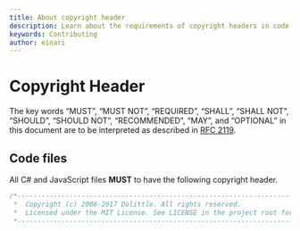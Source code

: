 ```yaml
---
title: About copyright header
description: Learn about the requirements of copyright headers in code files
keywords: Contributing
author: einari
---
```


# Copyright Header

The key words “MUST”, “MUST NOT”, “REQUIRED”, “SHALL”, “SHALL NOT”, “SHOULD”, “SHOULD NOT”,
“RECOMMENDED”, “MAY”, and “OPTIONAL” in this document are to be interpreted as described in
[RFC 2119](https://tools.ietf.org/html/rfc2119).

## Code files

All C# and JavaScript files **MUST** to have the following copyright header.

```csharp
/*---------------------------------------------------------------------------------------------
 *  Copyright (c) 2008-2017 Dolittle. All rights reserved.
 *  Licensed under the MIT License. See LICENSE in the project root for license information.
 *--------------------------------------------------------------------------------------------*/
```